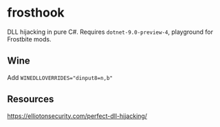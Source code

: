 # frosthook

DLL hijacking in pure C#. Requires `dotnet-9.0-preview-4`, playground for Frostbite mods.

## Wine

Add `WINEDLLOVERRIDES="dinput8=n,b"`

## Resources

https://elliotonsecurity.com/perfect-dll-hijacking/